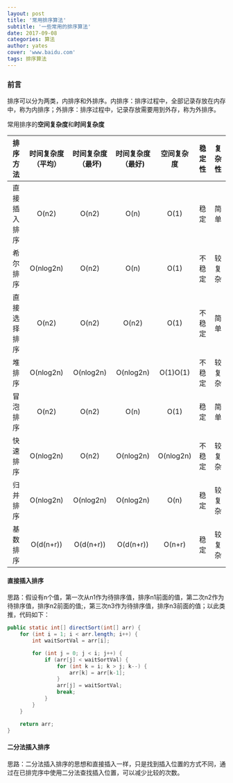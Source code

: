 ```yaml
---
layout: post
title: '常用排序算法'
subtitle: '一些常用的排序算法'
date: 2017-09-08
categories: 算法
author: yates
cover: 'www.baidu.com'
tags: 排序算法
---
```


### 前言
排序可以分为两类，内排序和外排序。内排序：排序过程中，全部记录存放在内存中，称为内排序；外排序：排序过程中，记录存放需要用到外存，称为外排序。

常用排序的**空间复杂度**和**时间复杂度**


排序方法|时间复杂度（平均）|时间复杂度（最坏)|时间复杂度（最好)	|空间复杂度|稳定性|复杂性
:------:|:----------------:|:---------------:|:----------------:|:--------:|:----:|:----:|
直接插入排序|O(n2)	       |O(n2)            |	O(n)            |O(1)	   |稳定  |	简单
希尔排序|O(nlog2n)         |O(n2)            |O(n)	            |O(1)	   |不稳定|较复杂
直接选择排序|O(n2)         |O(n2)            |O(n2)             |O(1)      |不稳定|简单
堆排序	|O(nlog2n)|	O(nlog2n)|O(nlog2n)|	O(1)O(1)|	不稳定|	较复杂
冒泡排序|	O(n2)|	O(n2)|	O(n)|	O(1)|	稳定|	简单
快速排序|	O(nlog2n)|	O(n2)|	O(nlog2n)|	O(nlog2n)|	不稳定	|较复杂
归并排序|	O(nlog2n)|	O(nlog2n)|	O(nlog2n)|	O(n)|	稳定|	较复杂
基数排序|	O(d(n+r))|	O(d(n+r))|	O(d(n+r))|	O(n+r)|	稳定|	较复杂


#### 直接插入排序

思路：假设有n个值，第一次从n1作为待排序值，排序n1前面的值，第二次n2作为待排序值，排序n2前面的值;，第三次n3作为待排序值，排序n3前面的值；以此类推，代码如下：
```java
public static int[] directSort(int[] arr) {
    for (int i = 1; i < arr.length; i++) {
        int waitSortVal = arr[i];

        for (int j = 0; j < i; j++) {
            if (arr[j] < waitSortVal) {
                for (int k = i; k > j; k--) {
                    arr[k] = arr[k-1];
                }
                arr[j] = waitSortVal;
                break;
            }
        }
    }

    return arr;
}
```

#### 二分法插入排序
思路：二分法插入排序的思想和直接插入一样，只是找到插入位置的方式不同，通过在已排完序中使用二分法查找插入位置，可以减少比较的次数。